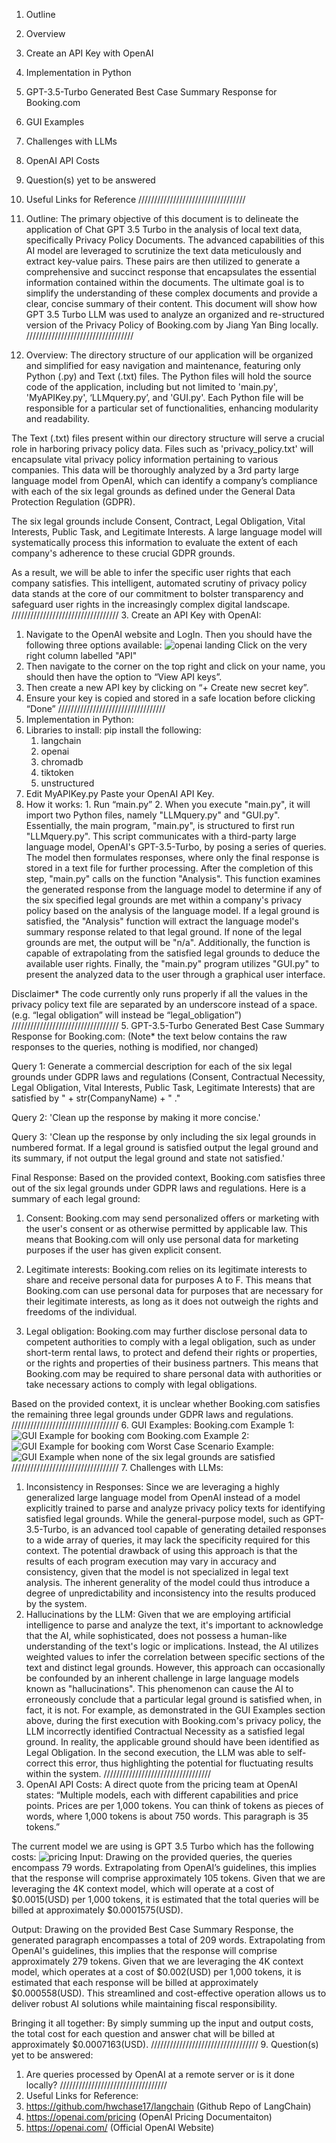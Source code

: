 1. Outline

2. Overview

3. Create an API Key with OpenAI

4. Implementation in Python

5. GPT-3.5-Turbo Generated Best Case Summary Response for Booking.com

6. GUI Examples

7. Challenges with LLMs

8. OpenAI API Costs

9. Question(s) yet to be answered

10. Useful Links for Reference 
//////////////////////////////////
1. Outline:
The primary objective of this document is to delineate the application of Chat GPT 3.5 Turbo in the analysis of local text data, specifically Privacy Policy Documents. The advanced capabilities of this AI model are leveraged to scrutinize the text data meticulously and extract key-value pairs. These pairs are then utilized to generate a comprehensive and succinct response that encapsulates the essential information contained within the documents. The ultimate goal is to simplify the understanding of these complex documents and provide a clear, concise summary of their content.
This document will show how GPT 3.5 Turbo LLM was used to analyze an organized and re-structured version of the Privacy Policy of Booking.com by Jiang Yan Bing locally.
//////////////////////////////////
2. Overview: 
The directory structure of our application will be organized and simplified for easy navigation and maintenance, featuring only Python (.py) and Text (.txt) files. The Python files will hold the source code of the application, including but not limited to 'main.py', 'MyAPIKey.py', ‘LLMquery.py’, and 'GUI.py'. Each Python file will be responsible for a particular set of functionalities, enhancing modularity and readability.

The Text (.txt) files present within our directory structure will serve a crucial role in harboring privacy policy data. Files such as 'privacy_policy.txt' will encapsulate vital privacy policy information pertaining to various companies. This data will be thoroughly analyzed by a 3rd party large language model from OpenAI, which can identify a company’s compliance with each of the six legal grounds as defined under the General Data Protection Regulation (GDPR).

The six legal grounds include Consent, Contract, Legal Obligation, Vital Interests, Public Task, and Legitimate Interests. A large language model will systematically process this information to evaluate the extent of each company's adherence to these crucial GDPR grounds.

As a result, we will be able to infer the specific user rights that each company satisfies. This intelligent, automated scrutiny of privacy policy data stands at the core of our commitment to bolster transparency and safeguard user rights in the increasingly complex digital landscape.
//////////////////////////////////
3. Create an API Key with OpenAI:
  1. Navigate to the OpenAI website and LogIn. Then you should have the following three options available:
     ![openai landing](https://github.com/caleb-kan/GDPR-Guardian-Privacy-Policy-Compliance-Checker/assets/85497807/b1334ff0-0c5d-4ce6-96f3-c7e56dceb547)
     Click on the very right column labelled "API"
  2. Then navigate to the corner on the top right and click on your name, you should then have the option to “View API keys”.
  3. Then create a new API key by clicking on “+ Create new secret key”.
  4. Ensure your key is copied and stored in a safe location before clicking “Done”
//////////////////////////////////
4. Implementation in Python:
  1. Libraries to install:
    pip install the following:
      1. langchain 
      2. openai 
      3. chromadb
      4. tiktoken 
      5. unstructured 
  2. Edit MyAPIKey.py 
    Paste your OpenAI API Key.
  3. How it works: 
    1. Run “main.py”
    2. When you execute "main.py", it will import two Python files, namely "LLMquery.py" and "GUI.py". Essentially, the main program, "main.py", is structured to first run "LLMquery.py". This script communicates with a third-party large language model, OpenAI's GPT-3.5-Turbo, by posing a series of queries. The model then formulates responses, where only the final response is stored in a text file for further processing. After the completion of this step, "main.py" calls on the function "Analysis". This function examines the generated response from the language model to determine if any of the six specified legal grounds are met within a company's privacy policy based on the analysis of the language model. If a legal ground is satisfied, the "Analysis" function will extract the language model's summary response related to that legal ground. If none of the legal grounds are met, the output will be "n/a". Additionally, the function is capable of extrapolating from the satisfied legal grounds to deduce the available user rights. Finally, the "main.py" program utilizes "GUI.py" to present the analyzed data to the user through a graphical user interface.

Disclaimer* The code currently only runs properly if all the values in the privacy policy text file are separated by an underscore instead of a space. (e.g. “legal obligation” will instead be “legal_obligation”)
//////////////////////////////////
5. GPT-3.5-Turbo Generated Best Case Summary Response for Booking.com: 
(Note* the text below contains the raw responses to the queries, nothing is modified, nor changed)

Query 1: Generate a commercial description for each of the six legal grounds under GDPR laws and regulations (Consent, Contractual Necessity, Legal Obligation, Vital Interests, Public Task, Legitimate Interests) that are satisfied by " + str(CompanyName) + " ."

Query 2: 'Clean up the response by making it more concise.'

Query 3: 'Clean up the response by only including the six legal grounds in numbered format. If a legal ground is satisfied output the legal ground and its summary, if not output the legal ground and state not satisfied.'

Final Response: 
Based on the provided context, Booking.com satisfies three out of the six legal grounds under GDPR laws and regulations. Here is a summary of each legal ground:
	
1. Consent: Booking.com may send personalized offers or marketing with the user's consent or as otherwise permitted by applicable law. This means that Booking.com will only use personal data for marketing purposes if the user has given explicit consent.

2. Legitimate interests: Booking.com relies on its legitimate interests to share and receive personal data for purposes A to F. This means that Booking.com can use personal data for purposes that are necessary for their legitimate interests, as long as it does not outweigh the rights and freedoms of the individual.

3. Legal obligation: Booking.com may further disclose personal data to competent authorities to comply with a legal obligation, such as under short-term rental laws, to protect and defend their rights or properties, or the rights and properties of their business partners. This means that Booking.com may be required to share personal data with authorities or take necessary actions to comply with legal obligations.

Based on the provided context, it is unclear whether Booking.com satisfies the remaining three legal grounds under GDPR laws and regulations.
//////////////////////////////////
6. GUI Examples:
Booking.com Example 1: 
![GUI Example for booking com](https://github.com/caleb-kan/GDPR-Guardian-Privacy-Policy-Compliance-Checker/assets/85497807/31f2b14e-826c-4158-a1bc-6fda287d40fc)
Booking.com Example 2:
![GUI Example for booking com](https://github.com/caleb-kan/GDPR-Guardian-Privacy-Policy-Compliance-Checker/assets/85497807/09fb0034-f4f5-4861-a371-9a4d3c9c265d)
Worst Case Scenario Example:
![GUI Example when none of the six legal grounds are satisfied](https://github.com/caleb-kan/GDPR-Guardian-Privacy-Policy-Compliance-Checker/assets/85497807/585c6c53-6d9f-43d9-8b6e-078196bf5226)
//////////////////////////////////
7. Challenges with LLMs:
  1. Inconsistency in Responses:
    Since we are leveraging a highly generalized large language model from OpenAI instead of a model explicitly trained to parse and analyze privacy policy texts for identifying satisfied legal grounds. While the general-purpose model, such as GPT-3.5-Turbo, is an advanced tool capable of generating detailed responses to a wide array of queries, it may lack the specificity required for this context. The potential drawback of using this approach is that the results of each program execution may vary in accuracy and consistency, given that the model is not specialized in legal text analysis. The inherent generality of the model could thus introduce a degree of unpredictability and inconsistency into the results produced by the system.
  2. Hallucinations by the LLM:
    Given that we are employing artificial intelligence to parse and analyze the text, it's important to acknowledge that the AI, while sophisticated, does not possess a human-like understanding of the text's logic or implications. Instead, the AI utilizes weighted values to infer the correlation between specific sections of the text and distinct legal grounds. However, this approach can occasionally be confounded by an inherent challenge in large language models known as "hallucinations". This phenomenon can cause the AI to erroneously conclude that a particular legal ground is satisfied when, in fact, it is not. For example, as demonstrated in the GUI Examples section above, during the first execution with Booking.com's privacy policy, the LLM incorrectly identified Contractual Necessity as a satisfied legal ground. In reality, the applicable ground should have been identified as Legal Obligation. In the second execution, the LLM was able to self-correct this error, thus highlighting the potential for fluctuating results within the system.
//////////////////////////////////
8. OpenAI API Costs:
A direct quote from the pricing team at OpenAI states: “Multiple models, each with different capabilities and price points. Prices are per 1,000 tokens. You can think of tokens as pieces of words, where 1,000 tokens is about 750 words. This paragraph is 35 tokens.”

The current model we are using is GPT 3.5 Turbo which has the following costs:
![pricing](https://github.com/caleb-kan/GDPR-Guardian-Privacy-Policy-Compliance-Checker/assets/85497807/773c8d9f-b824-4c89-adac-610db7f98f96)
Input:
Drawing on the provided queries, the queries encompass 79 words. Extrapolating from OpenAI’s guidelines, this implies that the response will comprise approximately 105 tokens. Given that we are leveraging the 4K context model, which will operate at a cost of $0.0015(USD) per 1,000 tokens, it is estimated that the total queries will be billed at approximately $0.0001575(USD).  

Output:
Drawing on the provided Best Case Summary Response, the generated paragraph encompasses a total of 209 words. Extrapolating from OpenAI's guidelines, this implies that the response will comprise approximately 279 tokens. Given that we are leveraging the 4K context model, which operates at a cost of $0.002(USD) per 1,000 tokens, it is estimated that each response will be billed at approximately $0.000558(USD). This streamlined and cost-effective operation allows us to deliver robust AI solutions while maintaining fiscal responsibility.

Bringing it all together: 
By simply summing up the input and output costs, the total cost for each question and answer chat will be billed at approximately $0.0007163(USD).
//////////////////////////////////
9. Question(s) yet to be answered:
  1. Are queries processed by OpenAI at a remote server or is it done locally? 
//////////////////////////////////
10. Useful Links for Reference:
  1. https://github.com/hwchase17/langchain (Github Repo of LangChain)
  2. https://openai.com/pricing (OpenAI Pricing Documentaiton) 
  3. https://openai.com/ (Official OpenAI Website) 
